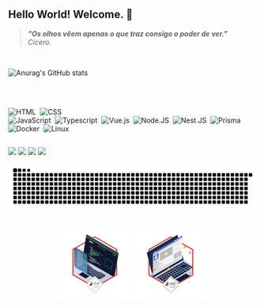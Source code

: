 ## Hello World! Welcome. :fist_right:

> _**"Os olhos vêem apenas o que traz consigo o poder de ver."**_  <br>
> _Cícero_.
<br>

 ![Anurag's GitHub stats](https://github-readme-stats.vercel.app/api?username=HelenoSalgado&show_icons=true&theme=radical)

<br>
<div style="display: inline_block"><br>
  
![HTML](https://img.shields.io/badge/-HTML-0D1117?style=for-the-badge&logo=HTML5&logoColor=1572B6&labelColor=0D1117)&nbsp;
![CSS](https://img.shields.io/badge/-CSS-0D1117?style=for-the-badge&logo=CSS3&logoColor=1572B6&labelColor=0D1117)&nbsp;  
![JavaScript](https://img.shields.io/badge/-JavaScript-0D1117?style=for-the-badge&logo=javascript&labelColor=0D1117)&nbsp;
![Typescript](https://img.shields.io/badge/-TypeScript-0D1117?style=for-the-badge&logo=typescript&labelColor=0D1117&textColor=0D1117)&nbsp;
![Vue.js](https://img.shields.io/badge/-Vue.js-0D1117?style=for-the-badge&logo=Vue.js)&nbsp;
![Node.JS](https://img.shields.io/badge/-Node.JS-0D1117?style=for-the-badge&logo=node.js&labelColor=0D1117&textColor=0D1117)&nbsp;
![Nest.JS](https://img.shields.io/badge/-Nest.js-0D1117?style=for-the-badge&logo=nestjs&logoColor=E0234E)&nbsp;
![Prisma](https://img.shields.io/badge/-Prisma-0D1117?style=for-the-badge&logo=prisma&logoColor=fff)&nbsp;
![Docker](https://img.shields.io/badge/-DOCKER-0D1117?style=for-the-badge&logo=docker&logoColor=blue)&nbsp;
![Linux](https://img.shields.io/badge/-LINUX-0D1117?style=for-the-badge&logo=linux&logoColor=fff)&nbsp;
 
</div>
  
##
 
<div> 
  <a href = "mailto:helenosalgado19@gmail.com"><img src="https://img.shields.io/badge/-Gmail-%23333?style=for-the-badge&logo=gmail&logoColor=white" target="_blank"></a>
  <a href="https://instagram.com/heleno_salgado" target="_blank"><img src="https://img.shields.io/badge/-Instagram-%23E4405F?style=for-the-badge&logo=instagram&logoColor=white" target="_blank"></a>
<a href="https://discord.gg/4hCPuKkn" target="_blank"><img src="https://img.shields.io/badge/Discord-7289DA?style=for-the-badge&logo=discord&logoColor=white" target="_blank"></a>
  <a href="https://www.linkedin.com/in/helenosalgado" target="_blank"><img src="https://img.shields.io/badge/-LinkedIn-%230077B5?style=for-the-badge&logo=linkedin&logoColor=white" target="_blank"></a> 
<br>
 
  ![Snake animation](https://github.com/HelenoSalgado/HelenoSalgado/blob/output/github-contribution-grid-snake.svg)
  
</div>
<div align="center";>
  <a href = "https://d335luupugsy2.cloudfront.net/cms%2Ffiles%2F10224%2F1644515575BADGE_2.png?utm_campaign=alura_latam_-_challenge_email_projeto_1_br&utm_medium=email&utm_source=RD+Station"><img align="center" alt="Heleno-badge" width="150"  src="https://github.com/HelenoSalgado/HelenoSalgado/blob/main/challeng_alura_oracle_250px.png"></a>
  <a href = "https://d335luupugsy2.cloudfront.net/cms%2Ffiles%2F10224%2F1645569241Insignia_3.png?utm_campaign=alura_latam_-_challenge_email_projeto_3_br&utm_medium=email&utm_source=RD+Station"><img align="center" alt="Heleno-badge" width="150"  src="https://github.com/HelenoSalgado/HelenoSalgado/blob/main/cms_files_10224_1645569241Insignia_3.png"></a>
</div>

